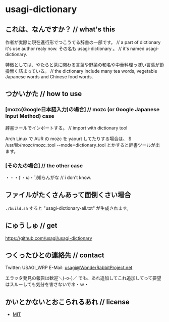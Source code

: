 # usagi-dictionary

## これは、なんですか？ // what's this

作者が実際に現在進行形でつこうてる辞書の一部です。 // a part of dictionary it's use author realy now.
その名も usagi-dictionary 。 // it's named usagi-dictionary.

特徴としては、やたらと茶に関わる言葉や野菜の和名や中華料理っぽい言葉が節操無く詰まっている。 // the dictionary include many tea words, vegetable Japanese words and Chinese food words.


## つかいかた // how to use

### [mozc(Google日本語入力)の場合] // mozc (or Google Japanese Input Method) case

辞書ツールでインポートする。 // import with dictionary tool

Arch Linux で AUR の mozc を yaourt してたりする場合は、
$ /usr/lib/mozc/mozc_tool --mode=dictionary_tool
とかすると辞書ツールが出ます。


### [そのたの場合] // the other case

・・・(´・ω・`)知らんがな // i don't know.


## ファイルがたくさんあって面倒くさい場合

`./build.sh` すると "usagi-dictionary-all.txt" が生成されます。

## にゅうしゅ // get

https://github.com/usagi/usagi-dictionary


## つくったひとの連絡先 // contact

Twitter: USAGI_WRP
E-Mail: usagi@WonderRabbitProject.net

エラッタ発見の報告は歓迎＼(-o-)／
でも、あれ追加してこれ追加してって要望はスルーしても気分を害さないでネ・ｗ・


## かいとかないとおこられるあれ // license

- [MIT](LICENSE.md)


